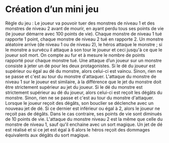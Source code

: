 # Création d’un mini jeu
Règle du jeu :
Le joueur va pouvoir tuer des monstres de niveau 1 et des monstres de niveau 2 avant de mourir, en
ayant perdu tous ses points de vie (le joueur démarre avec 100 points de vie). Chaque monstre de
niveau 1 tué rapporte 1 point, chaque monstre de niveau 2 tué en rapporte 2.
Un monstre aléatoire arrive (de niveau 1 ou de niveau 2), le héros attaque le monstre ; si le monstre
a survécu il attaque à son tour le joueur et ceci jusqu'à ce que le joueur soit mort. On compte au fur
et à mesure le nombre de points rapporté pour chaque monstre tué.
Une attaque d’un joueur sur un monstre consiste à jeter un dé pour les deux protagonistes. Si le dé
du joueur est supérieur ou égal au dé du monstre, alors celui-ci est vaincu. Sinon, rien ne se passe et
c'est au tour du monstre d'attaquer.
L'attaque du monstre de niveau 1 sur le joueur est similaire, à la différence que le jet du monstre doit
être strictement supérieur au jet du joueur. Si le dé du monstre est strictement supérieur au dé du
joueur, alors celui-ci est reçoit les dégâts du monstre. Sinon, rien ne se passe et c'est au tour du
monstre d'attaquer.
Lorsque le joueur reçoit des dégâts, son bouclier se déclenche avec un nouveau jet de dé. Si ce
dernier est inférieur ou égal à 2, alors le joueur ne reçoit pas de dégâts. Dans le cas contraire, ses
points de vie sont diminués de 10 points de vie.
L'attaque du monstre niveau 2 est la même que celle du monstre de niveau 1, sauf qu'il enchaine
avec un sort magique. Un jet de dé est réalisé et si ce jet est égal à 6 alors le héros reçoit des
dommages équivalents aux dégâts du sort magique.
